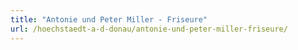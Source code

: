 ```yaml
---
title: "Antonie und Peter Miller - Friseure"
url: /hoechstaedt-a-d-donau/antonie-und-peter-miller-friseure/
---
```

